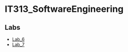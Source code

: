 # IT313_SoftwareEngineering

## Labs

* [Lab_6](https://github.com/AbhiThumar/Software-Engineering-Lab/blob/main/IT313_202101123_Lab6.pdf)
* [Lab_7](https://github.com/AbhiThumar/Software-Engineering-Lab/blob/main/IT-313_202101123_Lab7.pdf)

